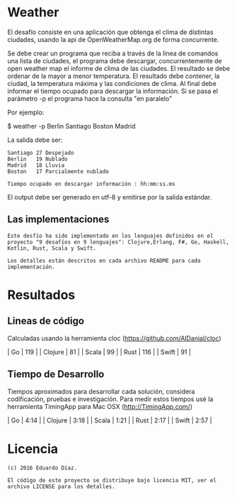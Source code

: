 # Weather

El desafío consiste en una aplicación que obtenga el clima de distintas ciudades, usando la api de OpenWeatherMap.org de forma concurrente.

Se debe crear un programa que reciba a través de la línea de comandos una lista de ciudades, el programa debe descargar, concurrentemente de open weather map el informe de clima de las ciudades.
El resultado se debe ordenar de la mayor a menor temperatura.
El resultado debe contener, la ciudad, la temperatura máxima y  las condiciones de clima.
Al final debe informar el tiempo ocupado para descargar la información.
Si se pasa el parámetro -p el programa hace la consulta "en paralelo"

Por ejemplo:
   

   $ weather -p Berlin Santiago Boston Madrid

La salida debe ser:

    Santiago 27 Despejado
    Berlin   19 Nublado
    Madrid   18 Lluvia
    Boston   17 Parcialmente nublado

    Tiempo ocupado en descargar información : hh:mm:ss.ms


El output debe ser generado en utf-8 y emitirse por la salida estándar.


## Las implementaciones
	
	Este desfío ha sido implementado en los lenguajes definidos en el proyecto "9 desafíos en 9 lenguajes": Clojure,Erlang, F#, Go, Haskell, Kotlin, Rust, Scala y Swift.

	Los detalles están descritos en cada archivo README para cada implementación.

# Resultados

## Lineas de código

  Calculadas usando la herramienta cloc (https://github.com/AlDanial/cloc)

  | Go | 119 |
  | Clojure | 81 |
  | Scala | 99 |
  | Rust | 116 |
  | Swift | 91 |


## Tiempo de Desarrollo

   Tiempos aproximados para desarrollar cada solución, considera codificación, pruebas e investigación.
   Para medir estos tiempos usé la herramienta TimingApp para Mac OSX (http://TimingApp.com/)

   | Go | 4:14 |
   | Clojure | 3:18 |
   | Scala | 1:21 | 
   | Rust | 2:17 |
   | Swift | 2:57 |

# Licencia

	(c) 2016 Eduardo Díaz.

	El código de este proyecto se distribuye bajo licencia MIT, ver el archivo LICENSE para los detalles.


